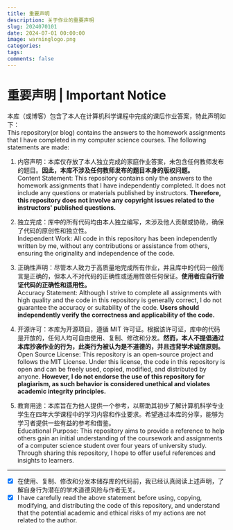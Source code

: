 ```yaml
---
title: 重要声明
description: 关于作业的重要声明
slug: 2024070101
date: 2024-07-01 00:00:00
image: warninglogo.png
categories: 
tags: 
comments: false
---
```


# 重要声明 | Important Notice

本库（或博客）包含了本人在计算机科学课程中完成的课后作业答案，特此声明如下：  
This repository(or blog) contains the answers to the homework assignments that I have completed in my computer science courses. The following statements are made:  

1. 内容声明：本库仅存放了本人独立完成的家庭作业答案，未包含任何教师发布的题目。**因此，本库不涉及任何教师发布的题目本身的版权问题。**  
Content Statement: This repository contains only the answers to the homework assignments that I have independently completed. It does not include any questions or materials published by instructors. **Therefore, this repository does not involve any copyright issues related to the instructors' published questions.**  

2. 独立完成：库中的所有代码均由本人独立编写，未涉及他人贡献或协助，确保了代码的原创性和独立性。  
Independent Work: All code in this repository has been independently written by me, without any contributions or assistance from others, ensuring the originality and independence of the code.  

3. 正确性声明：尽管本人致力于高质量地完成所有作业，并且库中的代码一般而言是正确的，但本人不对代码的正确性或适用性做任何保证。**使用者应自行验证代码的正确性和适用性。**  
Accuracy Statement: Although I strive to complete all assignments with high quality and the code in this repository is generally correct, I do not guarantee the accuracy or suitability of the code. **Users should independently verify the correctness and applicability of the code.**  

4. 开源许可：本库为开源项目，遵循 MIT 许可证。根据该许可证，库中的代码是开放的，任何人均可自由使用、复制、修改和分发。**然而，本人不提倡通过本库抄袭作业的行为，此类行为被认为是不道德的，并且违背学术诚信原则。**  
Open Source License: This repository is an open-source project and follows the MIT License. Under this license, the code in this repository is open and can be freely used, copied, modified, and distributed by anyone. **However, I do not endorse the use of this repository for plagiarism, as such behavior is considered unethical and violates academic integrity principles.**  

5. 教育用途：本库旨在为他人提供一个参考，以帮助其初步了解计算机科学专业学生在四年大学课程中的学习内容和作业要求。希望通过本库的分享，能够为学习者提供一些有益的参考和借鉴。  
Educational Purpose: This repository aims to provide a reference to help others gain an initial understanding of the coursework and assignments of a computer science student over four years of university study. Through sharing this repository, I hope to offer useful references and insights to learners.  

---
- [x] 在使用、复制、修改和分发本储存库的代码前，我已经认真阅读上述声明，了解自身行为潜在的学术道德风险与作者无关。  
- [x] I have carefully read the above statement before using, copying, modifying, and distributing the code of this repository, and understand that the potential academic and ethical risks of my actions are not related to the author.
